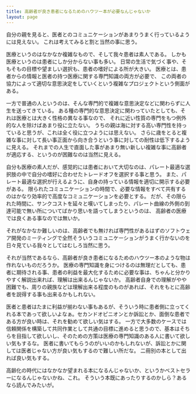 ```yaml
---
title: 高齢者が良き患者になるためのハウツー本が必要なんじゃないか
layout: page
---
```

自分の親を見ると、医者とのコミュニケーションがあまりうまく行っているようには見えない。
これは考えてみると割と当然の事に思う。

医療というのはなかなか複雑なもので、そして我々患者は素人である。
しかも医療というのは患者にしか分からない事も多い。
日常の生活で気づく事や、そもそもの目標や望ましい選択も、患者の嗜好による所が大きい。
医療とは、患者からの情報と医者の持つ医療に関する専門知識の両方が必要で、
この両者の協力によって適切な意思決定をしていくという複雑なプロジェクトという側面がある。

一方で普通の人というのは、そんな専門的で複雑な意思決定などに関わらずに人生を送ってきている。
ある種の専門的な意思決定に関わっていたとしても、それは医療とは大きく性格の異なる事なので、
それに近い性質の専門をもつ例外的な人を除けばあまり役に立たない。
うちの親は海に対する高い専門性を持っていると思うが、これは全く役に立つようには思えない。
さらに歳をとると複雑な事に対して長い事正面から向き合うという事に対しての耐性は低下するように見える。
それまでの人生で直面した事があまり無い新しい複雑な事に高齢者が適応する、というのが困難なのは当然に見える。

自分も医療の素人だが、感覚的には患者において大切なのは、パレート最適な選択肢の中で自分の嗜好に合わせたトレードオフを選択する事と思う。
また、パレート最適な選択が行えるように、自身の持っている情報を適切に開示する必要がある。
限られたコミュニケーションの時間で、必要な情報をすべて共有するのはかなり効率的で高度なコミュニケーションを必要とする。
だが、その限られた時間に、サンクコストを延々と嘆いてしまったり、パレート曲線の外側の到達可能で無い所についてばかり思いを語ってしまうというのは、
高齢者の医療では良くある事なのでは無いか。

それがなかなか難しいのは、高齢者でも無ければ専門性があるはずのソフトウェア開発のミーティングで全然そういうコミュニケーションがうまく行かないのを日々見ている我々としてはむしろ当然に思う。

それが当然であるなら、高齢者が良き患者になるためのハウツー本のような物は作れないものだろうか。
医療の専門知識を身につけるのは無理だとしても、患者に期待される事、患者の利益を最大化するために必要な事は、ちゃんと分かりやすく解説出来れば、理解は出来るんじゃないか。
高齢者自身での理解がやや困難でも、周りの親族などは理解出来る程度のものがあれば、それをもとに高齢者を説得する事も出来るかもしれない。

医者と患者はたまに利益が揃わない事もあるが、そういう時に患者側に立ってくれる本であって欲しいよなぁ。セカンドオピニオンとか訴訟とか、面倒な患者である方が良い時は、それを勧めて欲しい気はする。
一方で大多数のケースでは信頼関係を構築して共同作業として共通の目標に進めると思うので、基本はそちらを目指して欲しいし、そのための方策は医療の専門知識のある人に書いて欲しい気もするな。
医者に書いてもらうのがいいのかもしれないが、訴訟とかに関しては医者じゃない方が良い気もするので難しい所だな。
二冊別の本として出れば良い気もする。

高齢化の時代にはなかなか望まれる本になるんじゃないか、というかベストセラーになるんじゃないかね、これ。
そういう本既にあったりするのかしら？あるなら読んでみたいが。